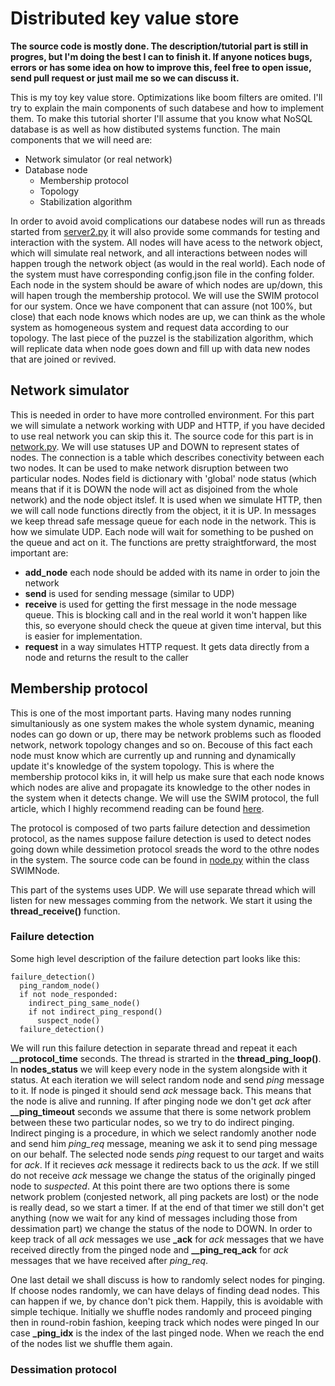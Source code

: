 # Distributed key value store

**The source code is mostly done. The description/tutorial part is still in progres, but I'm doing the best I can to finish it. If anyone notices bugs, errors or has some idea on how to improve this, feel free to open issue, send pull request or just mail me so we can discuss it.**

This is my toy key value store. Optimizations like boom filters are omited. I'll try to explain the main components of such databese and how to implement them. To make this tutorial shorter I'll assume that you know what NoSQL database is as well as how distibuted systems function. The main components that we will need are:

* Network simulator (or real network)
* Database node
  * Membership protocol
  * Topology
  * Stabilization algorithm

In order to avoid avoid complications our databese nodes will run as threads started from [server2.py](https://github.com/vasil-pashov/DistributedKVStore/blob/master/server2.py) it will also provide some commands for testing and interaction with the system. All nodes will have acess to the network object, which will simulate real network, and all interactions between nodes will happen trough the network object (as would in the real world). Each node of the system must have corresponding config.json file in the confing folder. Each node in the system should be aware of which nodes are up/down, this will hapen trough the membership protocol. We will use the SWIM protocol for our system. Once we have component that can assure (not 100%, but close) that each node knows which nodes are up, we can think as the whole system as homogeneous system and request data according to our topology. The last piece of the puzzel is the stabilization algorithm, which will replicate data when node goes down and fill up with data new nodes that are joined or revived.

## Network simulator

This is needed in order to have more controlled environment. For this part we will simulate a network working with UDP and HTTP, if you have decided to use real network you can skip this it. The source code for this part is in [network.py](https://github.com/vasil-pashov/DistributedKVStore/blob/master/network.py). We will use statuses UP and DOWN to represent states of nodes. The connection is a table which describes conectivity between each two nodes. It can be used to make network disruption between two particular nodes. Nodes field is dictionary with 'global' node status (which means that if it is DOWN the node will act as disjoined from the whole network) and the node object itslef. It is used when we simulate HTTP, then we will call node functions directly from the object, it it is UP. In messages we keep thread safe message queue for each node in the network. This is how we simulate UDP. Each node will wait for something to be pushed on the queue and act on it. The functions are pretty straightforward, the most important are:

* **add_node** each node should be added with its name in order to join the network
* **send** is used for sending message (similar to UDP)
* **receive** is used for getting the first message in the node message queue. This is blocking call and in the real world it won't happen like this, so everyone should check the queue at given time interval, but this is easier for implementation.
* **request** in a way simulates HTTP request. It gets data directly from a node and returns the result to the caller

## Membership protocol

This is one of the most important parts. Having many nodes running simultaniously as one system makes the whole system dynamic, meaning nodes can go down or up, there may be network problems such as flooded network, network topology changes and so on. Becouse of this fact each node must know which are currently up and running and dynamically update it's knowledge of the system topology. This is where the membership protocol kiks in, it will help us make sure that each node knows which nodes are alive and propagate its knowledge to the other nodes in the system when it detects change. We will use the SWIM protocol, the full article, which I highly recommend reading can be found [here](https://pdfs.semanticscholar.org/8712/3307869ac84fc16122043a4a313604bd948f.pdf).

The protocol is composed of two parts failure detection and dessimetion protocol, as the names suppose failure detection is used to detect nodes going down while dessimetion protocol sreads the word to the othre nodes in the system. The source code can be found in [node.py](https://github.com/vasil-pashov/DistributedKVStore/blob/master/node.py) within the class SWIMNode.

This part of the systems uses UDP. We will use separate thread which will listen for new messages comming from the network. We start it using the **thread_receive()** function.

### Failure detection

Some high level description of the failure detection part looks like this:

```
failure_detection()
  ping_random_node()
  if not node_responded:
    indirect_ping_same_node()
    if not indirect_ping_respond()
      suspect_node()
  failure_detection()
```
We will run this failure detection in separate thread and repeat it each **__protocol_time** seconds. The thread is strarted in the **thread_ping_loop()**. In **nodes_status** we will keep every node in the system alongside with it status. At each iteration we will select random node and send *ping* message to it. If node is pinged it should send *ack* message back. This means that the node is alive and running. If after pinging node we don't get *ack* after **__ping_timeout** seconds we assume that there is some network problem between these two particular nodes, so we try to do indirect pinging. Indirect pinging is a procedure, in which we select randomly another node and send him *ping_req* message, meaning we ask it to send ping message on our behalf. The selected node sends *ping* request to our target and waits for *ack*. If it recieves *ack* message it redirects back to us the *ack*. If we still do not receive *ack* message we change the status of the originally pinged node to *suspected*. At this point there are two options there is some network problem (conjested network, all ping packets are lost) or the node is really dead, so we start a timer. If at the end of that timer we still don't get anything (now we wait for any kind of messages including those from dessimation part) we change the status of the node to DOWN. In order to keep track of all *ack* messages we use **_ack** for *ack* messages that we have received directly from the pinged node and **__ping_req_ack** for *ack* messages that we have received after *ping_req*.

One last detail we shall discuss is how to randomly select nodes for pinging. If choose nodes randomly, we can have delays of finding dead nodes. This can happen if we, by chance don't pick them. Happily, this is avoidable with simple techique. Initially we shuffle nodes randomly and proceed pinging then in round-robin fashion, keeping track which nodes were pinged In our case **_ping_idx** is the index of the last pinged node. When we reach the end of the nodes list we shuffle them again.

### Dessimation protocol

